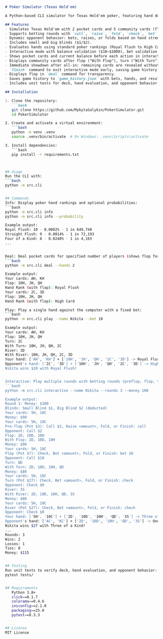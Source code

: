 ```markdown
# Poker Simulator (Texas Hold'em)

A Python-based CLI simulator for Texas Hold'em poker, featuring hand dealing, evaluation, betting rounds (preflop, flop, turn, river), dynamic opponent behavior, and game history logging.

## Features
- Simulates Texas Hold'em with 2 pocket cards and 5 community cards (flop, turn, river).
- Supports betting rounds with `call`, `raise`, `fold`, `check`, `bet`, and `finish` actions (max 4 raises per street).
- Dynamic opponent behavior: bets, raises, or folds based on hand strength, pot odds, and randomness, with bets limited to player's available money.
- Includes small and big blinds ($1/$2).
- Evaluates hands using standard poker rankings (Royal Flush to High Card) with proper kicker comparison for tie-breakers.
- Interactive mode with balance validation ($10–$1000), bet validation (positive bets, raises ≥ current bet), and all-in handling.
- Shows pocket cards and current balance before each action in interactive mode.
- Displays community cards after flop ("With Flop"), turn ("With Turn"), and river ("With River") for clarity.
- Immediate showdown after all-in: remaining cards are revealed without further betting.
- `finish` command to exit interactive mode early, saving game history.
- Displays flop in `deal` command for transparency.
- Saves game history to `game_history.json` with bets, hands, and results for analysis.
- Includes unit tests for deck, hand evaluation, and opponent behavior.

## Installation

1. Clone the repository:
   ```bash
   git clone https://github.com/MykytaSalykin/PokerSimulator.git
   cd PokerSimulator

2. Create and activate a virtual environment:
   ```bash
   python -m venv .venv
   source .venv/bin/activate  # On Windows: .venv\Scripts\activate

3. Install dependencies:
   ```bash
   pip install -r requirements.txt



## Usage
Run the CLI with:
```bash
python -m src.cli


## Commands
Info: Display poker hand rankings and optional probabilities:
```bash
python -m src.cli info
python -m src.cli info --probability

Example output:
Royal Flush: 10 - 0.0002% - 1 in 649,740
Straight Flush: 9 - 0.0014% - 1 in 72,193
Four of a Kind: 8 - 0.0240% - 1 in 4,165
...


Deal: Deal pocket cards for specified number of players (shows flop for example):
```bash
python -m src.cli deal --hands 2

Example output:
Your cards: AH, KH
Flop: 10H, JH, QH
Hand Rank (with flop): Royal Flush
Your cards: 2C, 3D
Flop: 10H, JH, QH
Hand Rank (with flop): High Card

Play: Play a single hand against the computer with a fixed bet:
```bash
python -m src.cli play --name Nikita --bet 10

Example output:
Your cards: AH, KH
Flop: 10H, JH, QH
Turn: 2C
With Turn: 10H, JH, QH, 2C
River: 3D
With River: 10H, JH, QH, 2C, 3D
Your hand: ['AH', 'KH'] + ['10H', 'JH', 'QH', '2C', '3D'] -> Royal Flush
Opponent's hand: ['2C', '3D'] + ['10H', 'JH', 'QH', '2C', '3D'] -> High Card
Nikita wins $20 with Royal Flush!


Interactive: Play multiple rounds with betting rounds (preflop, flop, turn, river):
```bash
python -m src.cli interactive --name Nikita --rounds 3 --money 100

Example output:
Round 1: Money: $100
Blinds: Small Blind $1, Big Blind $2 (deducted)
Your cards: 5H, 10C
Money: $98
Your cards: 5H, 10C
Pre-flop (Pot $3): Call $2, Raise <amount>, Fold, or Finish: call
Opponent: Call $2
Flop: 2D, 10D, 10H
With Flop: 2D, 10D, 10H
Money: $96
Your cards: 5H, 10C
Flop (Pot $7): Check, Bet <amount>, Fold, or Finish: bet 10
Opponent: Call $10
Turn: QD
With Turn: 2D, 10D, 10H, QD
Money: $86
Your cards: 5H, 10C
Turn (Pot $27): Check, Bet <amount>, Fold, or Finish: check
Opponent: Check $0
River: 3S
With River: 2D, 10D, 10H, QD, 3S
Money: $86
Your cards: 5H, 10C
River (Pot $27): Check, Bet <amount>, Fold, or Finish: check
Opponent: Check $0
Your hand: ['5H', '10C'] + ['2D', '10D', '10H', 'QD', '3S'] -> Three of a Kind
Opponent's hand: ['AC', 'KC'] + ['2D', '10D', '10H', 'QD', '3S'] -> One Pair
Nikita wins $27 with Three of a Kind!
...
Rounds: 3
Wins: 2
Losses: 1
Ties: 0
Money: $115


## Testing
Run unit tests to verify deck, hand evaluation, and opponent behavior:
pytest tests/


## Requirements
   Python 3.8+
   click==8.1.7
   colorama==0.4.6
   iniconfig==2.1.0
   packaging==25.0
   pytest==8.3.3


## License
MIT License